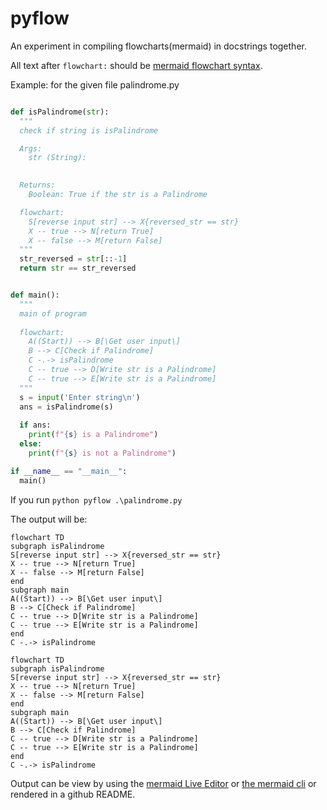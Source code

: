 # pyflow
An experiment in compiling flowcharts(mermaid) in docstrings together.

All text after `flowchart:` should be [mermaid flowchart syntax](https://mermaid.js.org/syntax/flowchart.html).

Example:
for the given file palindrome.py
```python

def isPalindrome(str):
  """
  check if string is isPalindrome

  Args:
    str (String):
  

  Returns:
    Boolean: True if the str is a Palindrome

  flowchart:
    S[reverse input str] --> X{reversed_str == str}
    X -- true --> N[return True]
    X -- false --> M[return False]
  """
  str_reversed = str[::-1]
  return str == str_reversed


def main():
  """
  main of program
  
  flowchart:
    A((Start)) --> B[\Get user input\]
    B --> C[Check if Palindrome]
    C -.-> isPalindrome
    C -- true --> D[Write str is a Palindrome]
    C -- true --> E[Write str is a Palindrome]
  """
  s = input('Enter string\n')
  ans = isPalindrome(s)
  
  if ans:
    print(f"{s} is a Palindrome")
  else:
    print(f"{s} is not a Palindrome")

if __name__ == "__main__":
  main()
```

If you run `python pyflow .\palindrome.py`

The output will be:
```
flowchart TD
subgraph isPalindrome
S[reverse input str] --> X{reversed_str == str}
X -- true --> N[return True]
X -- false --> M[return False]
end
subgraph main
A((Start)) --> B[\Get user input\]
B --> C[Check if Palindrome]
C -- true --> D[Write str is a Palindrome]
C -- true --> E[Write str is a Palindrome]
end
C -.-> isPalindrome
```

```mermaid
flowchart TD
subgraph isPalindrome
S[reverse input str] --> X{reversed_str == str}
X -- true --> N[return True]
X -- false --> M[return False]
end
subgraph main
A((Start)) --> B[\Get user input\]
B --> C[Check if Palindrome]
C -- true --> D[Write str is a Palindrome]
C -- true --> E[Write str is a Palindrome]
end
C -.-> isPalindrome
```

Output can be view by using the [mermaid Live Editor](https://mermaid.live/) or 
[the mermaid cli](https://github.com/mermaid-js/mermaid-cli) or rendered in a github README.